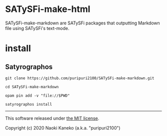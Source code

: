 # SATySFi-make-html

SATySFi-make-markdown are SATySFi packages that outputting Markdown file using SATySFi's text-mode.

# install

## Satyrographos

```
git clone https://github.com/puripuri2100/SATySFi-make-markdown.git

cd SATySFi-make-markdown

opam pin add -v "file://$PWD"

satyrographos install
```

---

This software released under [the MIT license](https://github.com/puripuri2100/SATySFi-make-markdown/blob/master/LICENSE).

Copyright (c) 2020 Naoki Kaneko (a.k.a. "puripuri2100")